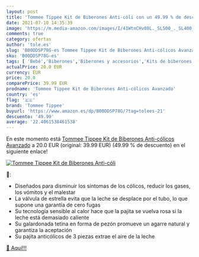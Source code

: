 ```yaml
---
layout: post
title: 'Tommee Tippee Kit de Biberones Anti-cóli con un 49.99 % de descuento'
date: 2021-07-10 14:35:39
image: 'https://m.media-amazon.com/images/I/41WtnCHv08L._SL500_._SL400_.jpg'
comments: true
category: ofertas
author: 'tole.es'
slug: 'B00DDSP78G-es Tommee Tippee Kit de Biberones Anti-cólicos Avanzado'
sku: 'B00DDSP78G-es'
tags: [ 'Bebé','Biberones','Biberones y accesorios','Kits de biberones','Lactancia y alimentación','biberones','tommee','tommee tippee', ]
actualPrice: 20.0 EUR
currency: EUR
price: 20.0
comparePrice: 39.99 EUR
prodname: 'Tommee Tippee Kit de Biberones Anti-cólicos Avanzado'
country: 'es'
flag: '🇪🇸'
brand: 'Tommee Tippee'
buyurl: 'https://www.amazon.es/dp/B00DDSP78G/?tag=tolees-21'
descuento: '49.99'
average: '22.4061538461538'
---
```


En este momento está [Tommee Tippee Kit de Biberones Anti-cólicos Avanzado](https://www.amazon.es/dp/B00DDSP78G/?tag=tolees-21) a 20.0 EUR (original: 39.99 EUR) (49.99 %  de descuento) en el siguiente enlace!

[![Tommee Tippee Kit de Biberones Anti-cóli](https://m.media-amazon.com/images/I/41WtnCHv08L._SL500_._SL400_.jpg)](https://www.amazon.es/dp/B00DDSP78G/?tag=tolees-21)

🔎:

- Diseñados para disminuir los síntomas de los cólicos, reducir los gases, los vómitos y el malestar
- La válvula de estrella evita que la leche se desplace por el tubo, lo que supone una garantía de cero fugas
- Su tecnología sensible al calor hace que la pajita se vuelva rosa si la leche está demasiado caliente
- Su galardonada tetina en forma de pezón promueve un agarre natural y garantiza la aceptación
- Su pajita anticólicos de 3 piezas extrae el aire de la leche

[🛒 Aquí!!!](https://www.amazon.es/dp/B00DDSP78G/?tag=tolees-21)
